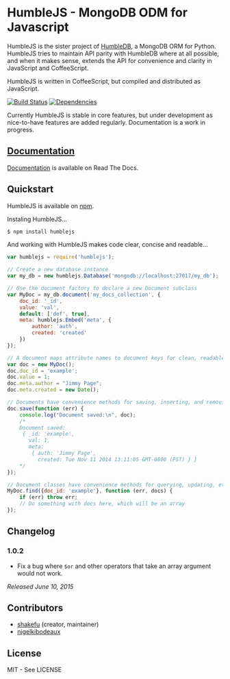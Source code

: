 # HumbleJS - MongoDB ODM for Javascript

HumbleJS is the sister project of [HumbleDB](http://humbledb.readthedocs.org/),
a MongoDB ORM for Python. HumbleJS tries to maintain API parity with HumbleDB
where at all possible, and when it makes sense, extends the API for convenience
and clarity in JavaScript and CoffeeScript.

HumbleJS is written in CoffeeScript, but compiled and distributed as
JavaScript.

[![Build Status](https://travis-ci.org/aboutdotme/humblejs.svg?branch=master)](https://travis-ci.org/aboutdotme/humblejs)
[![Dependencies](https://david-dm.org/shakefu/humblejs.svg)](https://david-dm.org/shakefu/humblejs)

Currently HumbleJS is stable in core features, but under development as
nice-to-have features are added regularly. Documentation is a work in progress.

## [Documentation](http://humblejs.readthedocs.org)

[Documentation](http://humblejs.readthedocs.org) is available on Read The Docs.

## Quickstart

HumbleJS is available on [npm](https://www.npmjs.org/package/humblejs).

Instaling HumbleJS...

```bash
$ npm install humblejs
```

And working with HumbleJS makes code clear, concise and readable...

```javascript
var humblejs = require('humblejs');

// Create a new database instance
var my_db = new humblejs.Database('mongodb://localhost:27017/my_db');

// Use the document factory to declare a new Document subclass
var MyDoc = my_db.document('my_docs_collection', {
    doc_id: '_id',
    value: 'val',
    default: ['def', true],
    meta: humblejs.Embed('meta', {
        author: 'auth',
        created: 'created'
    })
});

// A document maps attribute names to document keys for clean, readable code
var doc = new MyDoc();
doc.doc_id = 'example';
doc.value = 1;
doc.meta.author = "Jimmy Page";
doc.meta.created = new Date();

// Documents have convenience methods for saving, inserting, and removing
doc.save(function (err) {
    console.log("Document saved:\n", doc);
    /*
    Document saved:
     { _id: 'example',
       val: 1,
       meta:
        { auth: 'Jimmy Page',
          created: Tue Nov 11 2014 13:11:05 GMT-0800 (PST) } }
    */
});

// Document classes have convenience methods for querying, updating, etc.
MyDoc.find({doc_id: 'example'}, function (err, docs) {
    if (err) throw err;
    // Do something with docs here, which will be an array
});
```

## Changelog

### 1.0.2

* Fix a bug where `$or` and other operators that take an array argument would
  not work.

*Released June 10, 2015*


## Contributors

* [shakefu](https://github.com/shakefu>) (creator, maintainer)
* [nigelkibodeaux](https://github.com/nigelkibodeaux>)

## License

MIT - See LICENSE

